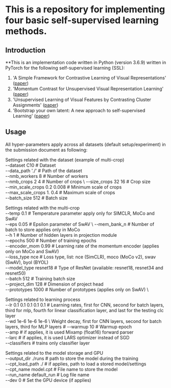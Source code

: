 # This is a repository for implementing four basic self-supervised learning methods.


## Introduction
**This is an implementation code written in Python (version 3.6.9) written in PyTorch for the following self-supervised learning (SSL): <br>
1) 'A Simple Framework for Contrastive Learning of Visual Representations'
   ([paper](https://arxiv.org/pdf/2002.05709.pdf))
2) 'Momentum Contrast for Unsupervised Visual Representation Learning'
   ([paper](https://arxiv.org/pdf/2003.04297.pdf))
3) 'Unsupervised Learning of Visual Features by Contrasting Cluster Assignments' ([paper](https://arxiv.org/pdf/2006.09882))
4) 'Bootstrap your own latent: A new approach to self-supervised Learning' ([paper](https://arxiv.org/pdf/2006.07733))


## Usage

All hyper-parameters apply across all datasets (default setup/experiment) in the submission document as following:


Settings related with the dataset (example of multi-crop) \
--dataset C10 # Dataset \
--data_path './' # Path of the dataset \
--nmb_workers 8 # Number of workers \
--nmb_crops 2 4 # Number of crops \ 
--size_crops 32 16 # Crop size \
--min_scale_crops 0.2 0.008 # Minimum scale of crops \
--max_scale_crops 1. 0.4 # Maximum scale of crops \
--batch_size  512 # Batch size


Settings related with the multi-crop \
--temp 0.1 # Temperature parameter apply only for SIMCLR, MoCo and SwAV \
--eps 0.05 # Epsilon parameter of SwAV \ 
--mem_bank_n # Number of batch to store applies only in MoCo \
--h 1 # Number of hidden layers in projection module \
--epochs 500 # Number of training epochs \
--encoder_mom 0.99 # Learning rate of the momentum encoder (applies only on MoCo and SwAV) \
--loss_type nce # Loss type, list: nce (SimCLR), moco (MoCo v2), swav (SwAV), byol (BYOL) \
--model_type resnet18 # Type of ResNet (available: resnet18, resnet34 and resnet50) \
--batch 512 # Training batch size \
--project_dim 128 # Dimension of project head \
--prototypes 1000 # Number of prototypes (applies only on SwAV) \


Settings related to learning process \
--lr 0.1 0.1 0.1 0.1 0.1 # Learning rates, first for CNN, second for batch layers, third for mlp, fourth for linear classification layer, and last for the testing clc layer \
--wd 1e-6 1e-6 1e-6 \ Weight decay, first for CNN layers, second for batch layers, third for MLP layers #
--warmup 10 # Warmup epoch \
--amp # if applies, it is used Mixamp (float16) forward parser \
--larc # if applies, it is used LARS optimizer instead of SGD \
--classifiers # trains only classifier layer

Settings related to the model storage and GPU <br>
--output_dir ./runs # path to store the model during the training \
--cpt_load_path ./ # if applies, path to load a stored model/settings \
--cpt_name model.cpt # File name to store the model \
--run_name default_run # Log file name \
--dev 0 # Set the GPU device (if applies)

